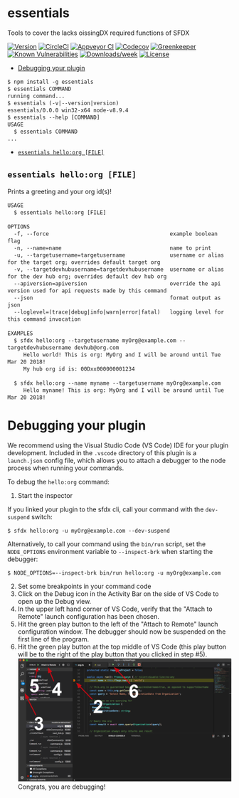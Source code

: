 essentials
==========

Tools to cover the lacks oissingDX required functions of SFDX

[![Version](https://img.shields.io/npm/v/essentials.svg)](https://npmjs.org/package/essentials)
[![CircleCI](https://circleci.com/gh/nvuillam/sfdx-essentials/tree/master.svg?style=shield)](https://circleci.com/gh/nvuillam/sfdx-essentials/tree/master)
[![Appveyor CI](https://ci.appveyor.com/api/projects/status/github/nvuillam/sfdx-essentials?branch=master&svg=true)](https://ci.appveyor.com/project/heroku/sfdx-essentials/branch/master)
[![Codecov](https://codecov.io/gh/nvuillam/sfdx-essentials/branch/master/graph/badge.svg)](https://codecov.io/gh/nvuillam/sfdx-essentials)
[![Greenkeeper](https://badges.greenkeeper.io/nvuillam/sfdx-essentials.svg)](https://greenkeeper.io/)
[![Known Vulnerabilities](https://snyk.io/test/github/nvuillam/sfdx-essentials/badge.svg)](https://snyk.io/test/github/nvuillam/sfdx-essentials)
[![Downloads/week](https://img.shields.io/npm/dw/essentials.svg)](https://npmjs.org/package/essentials)
[![License](https://img.shields.io/npm/l/essentials.svg)](https://github.com/nvuillam/sfdx-essentials/blob/master/package.json)

<!-- toc -->
* [Debugging your plugin](#debugging-your-plugin)
<!-- tocstop -->
<!-- install -->
<!-- usage -->
```sh-session
$ npm install -g essentials
$ essentials COMMAND
running command...
$ essentials (-v|--version|version)
essentials/0.0.0 win32-x64 node-v8.9.4
$ essentials --help [COMMAND]
USAGE
  $ essentials COMMAND
...
```
<!-- usagestop -->
<!-- commands -->
* [`essentials hello:org [FILE]`](#essentials-helloorg-file)

## `essentials hello:org [FILE]`

Prints a greeting and your org id(s)!

```
USAGE
  $ essentials hello:org [FILE]

OPTIONS
  -f, --force                                      example boolean flag
  -n, --name=name                                  name to print
  -u, --targetusername=targetusername              username or alias for the target org; overrides default target org
  -v, --targetdevhubusername=targetdevhubusername  username or alias for the dev hub org; overrides default dev hub org
  --apiversion=apiversion                          override the api version used for api requests made by this command
  --json                                           format output as json
  --loglevel=(trace|debug|info|warn|error|fatal)   logging level for this command invocation

EXAMPLES
  $ sfdx hello:org --targetusername myOrg@example.com --targetdevhubusername devhub@org.com
     Hello world! This is org: MyOrg and I will be around until Tue Mar 20 2018!
     My hub org id is: 00Dxx000000001234
  
  $ sfdx hello:org --name myname --targetusername myOrg@example.com
     Hello myname! This is org: MyOrg and I will be around until Tue Mar 20 2018!
```
<!-- commandsstop -->
<!-- debugging-your-plugin -->
# Debugging your plugin
We recommend using the Visual Studio Code (VS Code) IDE for your plugin development. Included in the `.vscode` directory of this plugin is a `launch.json` config file, which allows you to attach a debugger to the node process when running your commands.

To debug the `hello:org` command: 
1. Start the inspector
  
If you linked your plugin to the sfdx cli, call your command with the `dev-suspend` switch: 
```sh-session
$ sfdx hello:org -u myOrg@example.com --dev-suspend
```
  
Alternatively, to call your command using the `bin/run` script, set the `NODE_OPTIONS` environment variable to `--inspect-brk` when starting the debugger:
```sh-session
$ NODE_OPTIONS=--inspect-brk bin/run hello:org -u myOrg@example.com
```

2. Set some breakpoints in your command code
3. Click on the Debug icon in the Activity Bar on the side of VS Code to open up the Debug view.
4. In the upper left hand corner of VS Code, verify that the "Attach to Remote" launch configuration has been chosen.
5. Hit the green play button to the left of the "Attach to Remote" launch configuration window. The debugger should now be suspended on the first line of the program. 
6. Hit the green play button at the top middle of VS Code (this play button will be to the right of the play button that you clicked in step #5).
<br><img src=".images/vscodeScreenshot.png" width="480" height="278"><br>
Congrats, you are debugging!
